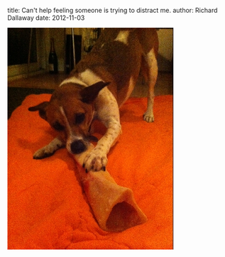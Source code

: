 
title: Can't help feeling someone is trying to distract me.
author: Richard Dallaway
date: 2012-11-03

<div>
        <a href="/media/Tphoto.JPG">
          <img width="374" src="/media/Tphoto.JPG.500.JPG" height="500"></img>
        </a>
      </div>



  


    